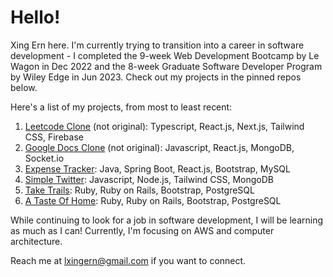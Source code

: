 # Hello!

Xing Ern here. I'm currently trying to transition into a career in software development - I completed the 9-week Web Development Bootcamp by Le Wagon in Dec 2022 and the 8-week Graduate Software Developer Program by Wiley Edge in Jun 2023. Check out my projects in the pinned repos below. 

Here's a list of my projects, from most to least recent:
1. [Leetcode Clone](https://github.com/lxingern/leetcode-clone) (not original): Typescript, React.js, Next.js, Tailwind CSS, Firebase
2. [Google Docs Clone](https://github.com/lxingern/google-docs-clone) (not original): Javascript, React.js, MongoDB, Socket.io
3. [Expense Tracker](https://github.com/lxingern/expense-tracker-backend): Java, Spring Boot, React.js, Bootstrap, MySQL
4. [Simple Twitter](https://github.com/lxingern/simple-twitter): Javascript, Node.js, Tailwind CSS, MongoDB
5. [Take Trails](https://github.com/barbayjuliette/take_trails): Ruby, Ruby on Rails, Bootstrap, PostgreSQL
6. [A Taste Of Home](https://github.com/f-Xiaoxi/a-taste-of-home): Ruby, Ruby on Rails, Bootstrap, PostgreSQL

While continuing to look for a job in software development, I will be learning as much as I can! Currently, I'm focusing on AWS and computer architecture. 

Reach me at lxingern@gmail.com if you want to connect. 

<!--
**lxingern/lxingern** is a ✨ _special_ ✨ repository because its `README.md` (this file) appears on your GitHub profile.

Here are some ideas to get you started:

- 🔭 I’m currently working on ...
- 🌱 I’m currently learning ...
- 👯 I’m looking to collaborate on ...
- 🤔 I’m looking for help with ...
- 💬 Ask me about ...
- 📫 How to reach me: ...
- 😄 Pronouns: ...
- ⚡ Fun fact: ...
-->
